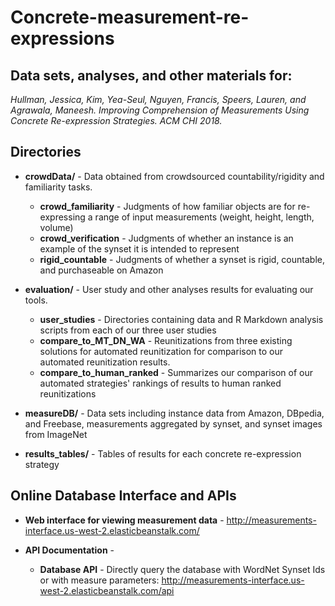 # Concrete-measurement-re-expressions
## Data sets, analyses, and other materials for:

  *Hullman, Jessica, Kim, Yea-Seul, Nguyen, Francis, Speers, Lauren, and Agrawala, Maneesh. Improving Comprehension of 
  Measurements Using Concrete Re-expression Strategies. ACM CHI 2018.* 

## Directories


  - **crowdData/** - Data obtained from crowdsourced countability/rigidity and familiarity tasks.
       - **crowd_familiarity** - Judgments of how familiar objects are for re-expressing a range of input measurements (weight, height, length, volume)
       - **crowd_verification** - Judgments of whether an instance is an example of the synset it is intended to represent
       - **rigid_countable** - Judgments of whether a synset is rigid, countable, and purchaseable on Amazon 

  - **evaluation/** - User study and other analyses results for evaluating our tools. 
       - **user_studies** - Directories containing data and R Markdown analysis scripts from each of our three user studies
       - **compare_to_MT_DN_WA** - Reunitizations from three existing solutions for automated reunitization for comparison to our automated reunitization results. 
       - **compare_to_human_ranked** - Summarizes our comparison of our automated strategies' rankings of results to human ranked reunitizations

  - **measureDB/** - Data sets including instance data from Amazon, DBpedia, and Freebase, measurements aggregated by synset, and 
  synset images from ImageNet

  - **results_tables/** - Tables of results for each concrete re-expression strategy

## Online Database Interface and APIs

 - **Web interface for viewing measurement data** - http://measurements-interface.us-west-2.elasticbeanstalk.com/

 - **API Documentation** - 
	- **Database API** - Directly query the database with WordNet Synset Ids or with measure parameters: http://measurements-interface.us-west-2.elasticbeanstalk.com/api





